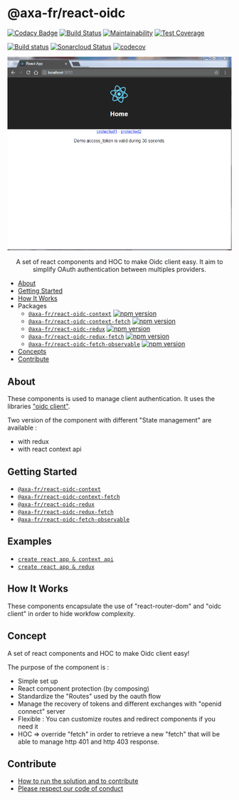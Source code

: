 # @axa-fr/react-oidc

[![Codacy Badge](https://api.codacy.com/project/badge/Grade/a9789e76484e4c42805230367efbe95a)](https://app.codacy.com/app/cyril.lakech/react-oidc?utm_source=github.com&utm_medium=referral&utm_content=AxaGuilDEv/react-oidc&utm_campaign=Badge_Grade_Settings) [![Build Status](https://travis-ci.com/AxaGuilDEv/react-oidc.svg?branch=master)](https://travis-ci.com/AxaGuilDEv/react-oidc) [![Maintainability](https://api.codeclimate.com/v1/badges/fa08906f524b67a943b0/maintainability)](https://codeclimate.com/github/AxaGuilDEv/react-oidc/maintainability) [![Test Coverage](https://api.codeclimate.com/v1/badges/fa08906f524b67a943b0/test_coverage)](https://codeclimate.com/github/AxaGuilDEv/react-oidc/test_coverage)


[![Build status](https://dev.azure.com/axaguildev/react-oidc/_apis/build/status/AxaGuilDEv.react-oidc?branch=master)](https://dev.azure.com/axaguildev/react-oidc/_apis/build/status/AxaGuilDEv.react-oidc?branch=master?branch=master)
[![Sonarcloud Status](https://sonarcloud.io/api/project_badges/measure?project=AxaGuilDEv_react-oidc&metric=alert_status)](https://sonarcloud.io/dashboard?id=AxaGuilDEv_react-oidc)
[![codecov](https://codecov.io/gh/AxaGuilDEv/react-oidc/branch/master/graph/badge.svg)](https://codecov.io/gh/AxaGuilDEv/react-oidc)

<p align="center">
    <img src="./docs/img/introduction.gif"
     alt="Sample React Oicd"
      />
</p>

<p align="center">
  A set of react components and HOC to make Oidc client easy. It aim to simplify OAuth authentication between multiples providers.
</p>

- [About](#about)
- [Getting Started](#getting-started)
- [How It Works](#how-it-works)
- Packages
  - [`@axa-fr/react-oidc-context`](./packages/context#readme.md) [![npm version](https://badge.fury.io/js/%40axa-fr%2Freact-oidc-context.svg)](https://badge.fury.io/js/%40axa-fr%2Freact-oidc-context)
  - [`@axa-fr/react-oidc-context-fetch`](./packages/context-fetch#readme.md) [![npm version](https://badge.fury.io/js/%40axa-fr%2Freact-oidc-context-fetch.svg)](https://badge.fury.io/js/%40axa-fr%2Freact-oidc-context-fetch)
  - [`@axa-fr/react-oidc-redux`](./packages/redux#readme.md) [![npm version](https://badge.fury.io/js/%40axa-fr%2Freact-oidc-redux.svg)](https://badge.fury.io/js/%40axa-fr%2Freact-oidc-redux)
  - [`@axa-fr/react-oidc-redux-fetch`](./packages/redux-fetch#readme.md) [![npm version](https://badge.fury.io/js/%40axa-fr%2Freact-oidc-redux-fetch.svg)](https://badge.fury.io/js/%40axa-fr%2Freact-oidc-redux-fetch)
  - [`@axa-fr/react-oidc-fetch-observable`](./packages/fetch-observable#readme.md) [![npm version](https://badge.fury.io/js/%40axa-fr%2Freact-oidc-fetch-observable.svg)](https://badge.fury.io/js/%40axa-fr%2Freact-oidc-fetch-observable)
- [Concepts](#concepts)
- [Contribute](#contribute)

## About

These components is used to manage client authentication.
It uses the libraries ["oidc client"](https://github.com/IdentityModel/oidc-client-js).

Two version of the component with different "State management" are available :

- with redux
- with react context api

## Getting Started

- [`@axa-fr/react-oidc-context`](./packages/context#readme)
- [`@axa-fr/react-oidc-context-fetch`](./packages/context-fetch#readme)
- [`@axa-fr/react-oidc-redux`](./packages/redux#readme)
- [`@axa-fr/react-oidc-redux-fetch`](./packages/redux-fetch#readme)
- [`@axa-fr/react-oidc-fetch-observable`](./packages/fetch-observable#readme)

## Examples

- [`create react app & context api`](./examples/redux)
- [`create react app & redux`](./examples/redux)

## How It Works

These components encapsulate the use of "react-router-dom" and "oidc client" in order to hide workfow complexity.

## Concept

A set of react components and HOC to make Oidc client easy!

The purpose of the component is :

- Simple set up
- React component protection (by composing)
- Standardize the "Routes" used by the oauth flow
- Manage the recovery of tokens and different exchanges with "openid connect" server
- Flexible : You can customize routes and redirect components if you need it
- HOC => override "fetch" in order to retrieve a new "fetch" that will be able to manage http 401 and http 403 response.

## Contribute

- [How to run the solution and to contribute](./CONTRIBUTING.md)
- [Please respect our code of conduct](./CODE_OF_CONDUCT.md)
